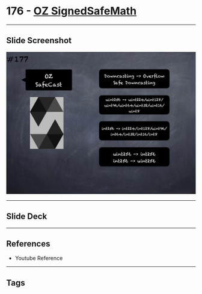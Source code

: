 # 176 - [OZ SignedSafeMath](OZ%20SignedSafeMath.md)


___
## Slide Screenshot
![176.png](../images/solidity201/176.png)
___
## Slide Deck

___
## References
- Youtube Reference
___
## Tags